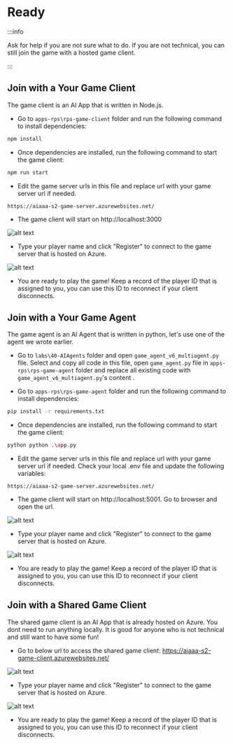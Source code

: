 
# Ready

:::info

Ask for help if you are not sure what to do. If you are not technical, you can still join the game with a hosted game client.

:::


## Join with a Your Game Client

The game client is an AI App that is written in Node.js.

- Go to `apps-rps\rps-game-client` folder and run the following command to install dependencies:

```bash
npm install
```

- Once dependencies are installed, run the following command to start the game client:

```bash
npm run start
```

- Edit the game server urls in this file and replace url with your game server url if needed.

```
https://aiaaa-s2-game-server.azurewebsites.net/
```

- The game client will start on http://localhost:3000

![alt text](images\image-1.png)

- Type your player name and click "Register" to connect to the game server that is hosted on Azure.

![alt text](images\image-10.png)

- You are ready to play the game! Keep a record of the player ID that is assigned to you, you can use this ID to reconnect if your client disconnects.

## Join with a Your Game Agent

The game agent is an AI Agent that is written in python, let's use one of the agent we wrote earlier.

- Go to `labs\40-AIAgents` folder and open `game_agent_v6_multiagent.py` file. Select and copy all code in this file, open `game_agent.py` file in `apps-rps\rps-game-agent` folder and replace all existing code with `game_agent_v6_multiagent.py`'s content .

- Go to `apps-rps\rps-game-agent` folder and run the following command to install dependencies:

```bash
pip install -r requirements.txt
```

- Once dependencies are installed, run the following command to start the game client:

```bash
python python .\app.py
```

- Edit the game server urls in this file and replace url with your game server url if needed. Check your local .env file and update the following variables:

```
https://aiaaa-s2-game-server.azurewebsites.net/
```

- The game client will start on http://localhost:5001. Go to browser and open the url.

![alt text](images\image-3.png)

- Type your player name and click "Register" to connect to the game server that is hosted on Azure.

![alt text](images\image-4.png)

- You are ready to play the game! Keep a record of the player ID that is assigned to you, you can use this ID to reconnect if your client disconnects.



## Join with a Shared Game Client

The shared game client is an AI App that is already hosted on Azure. You dont need to run anything locally. It is good for anyone who is not technical and still want to have some fun!

- Go to below url to access the shared game client: https://aiaaa-s2-game-client.azurewebsites.net/

![alt text](images\image-1.png)

- Type your player name and click "Register" to connect to the game server that is hosted on Azure.

![alt text](images\image-10.png)

- You are ready to play the game! Keep a record of the player ID that is assigned to you, you can use this ID to reconnect if your client disconnects.
